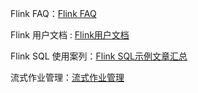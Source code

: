 Flink FAQ：[Flink FAQ](https://.f.mioffice.cn/docs/dock4KKNGMIX3lWlbEZjANZ6lGI) 

Flink 用户文档 : [Flink用户文档](https://.f.mioffice.cn/docs/dock4ZqCHFxx4GBWLn6nhnOLnhd#) 

Flink SQL 使用案列：[Flink SQL示例文章汇总](https://.f.mioffice.cn/docs/dock4SxhDiih3UQ8ejih0eDAJke#) 

流式作业管理：[流式作业管理](https://.f.mioffice.cn/docs/dock4dTtgoG8tig5GtvfUEYSeJe)